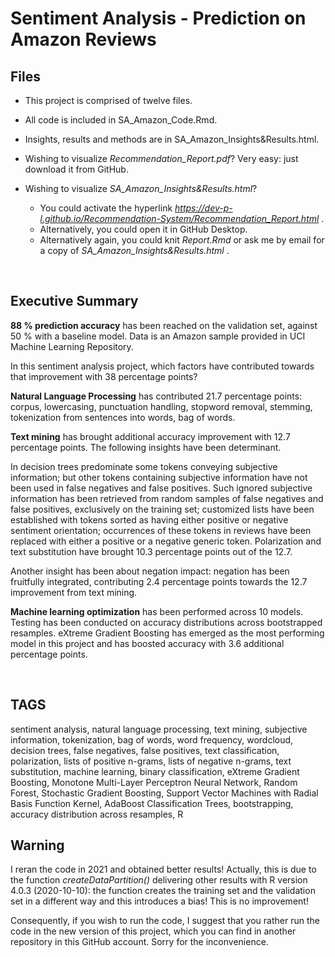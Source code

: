# Sentiment Analysis - Prediction on Amazon Reviews

## Files

- This project is comprised of twelve files. 
- All code is included in SA_Amazon_Code.Rmd. 
- Insights, results and methods are in SA_Amazon_Insights&Results.html.

- Wishing to visualize *Recommendation_Report.pdf*? Very easy: just download it from GitHub.

- Wishing to visualize *SA_Amazon_Insights&Results.html*?
  * You could activate the hyperlink *https://dev-p-l.github.io/Recommendation-System/Recommendation_Report.html* .
  * Alternatively, you could open it in GitHub Desktop.
  * Alternatively again, you could knit *Report.Rmd* or ask me by email for a copy of *SA_Amazon_Insights&Results.html* .

<br>

## Executive Summary

**88 % prediction accuracy** has been reached on the validation set, against 50 % with a baseline model. Data is an Amazon sample provided in UCI Machine Learning Repository.

In this sentiment analysis project, which factors have contributed towards that improvement with 38 percentage points?

**Natural Language Processing** has contributed 21.7 percentage points: corpus, lowercasing, punctuation handling, stopword removal, stemming, tokenization from sentences into words, bag of words. 

**Text mining** has brought additional accuracy improvement with 12.7 percentage points. The following insights have been determinant. 

In decision trees predominate some tokens conveying subjective information; but other tokens containing subjective information have not been used in false negatives and false positives. Such ignored subjective information has been retrieved from random samples of false negatives and false positives, exclusively on the training set; customized lists have been established with tokens sorted as having either positive or negative sentiment orientation; occurrences of these tokens in reviews have been replaced with either a positive or a negative generic token. Polarization and text substitution have brought 10.3 percentage points out of the 12.7.

Another insight has been about negation impact: negation has been fruitfully integrated, contributing 2.4 percentage points towards the 12.7 improvement from text mining. 

**Machine learning optimization** has been performed across 10 models. Testing has been conducted on accuracy distributions across bootstrapped resamples. eXtreme Gradient Boosting has emerged as the most performing model in this project and has boosted accuracy with 3.6 additional percentage points. 
 
<br>

## TAGS
sentiment analysis, natural language processing, text mining, subjective information, tokenization, bag of words, word frequency, wordcloud, decision trees, false negatives, false positives, text classification, polarization, lists of positive n-grams, lists of negative n-grams, text substitution, machine learning, binary classification, eXtreme Gradient Boosting, Monotone Multi-Layer Perceptron Neural Network, Random Forest, Stochastic Gradient Boosting, Support Vector Machines with Radial Basis Function Kernel, AdaBoost Classification Trees, bootstrapping, accuracy distribution across resamples, R



## Warning
I reran the code in 2021 and obtained better results! Actually, this is due to the function *createDataPartition()* delivering other results with R version 4.0.3 (2020-10-10): the function creates the training set and the validation set in a different way and this introduces a bias! This is no improvement!

Consequently, if you wish to run the code, I suggest that you rather run the code in the new version of this project, which you can find in another repository in this GitHub account. Sorry for the inconvenience. 
